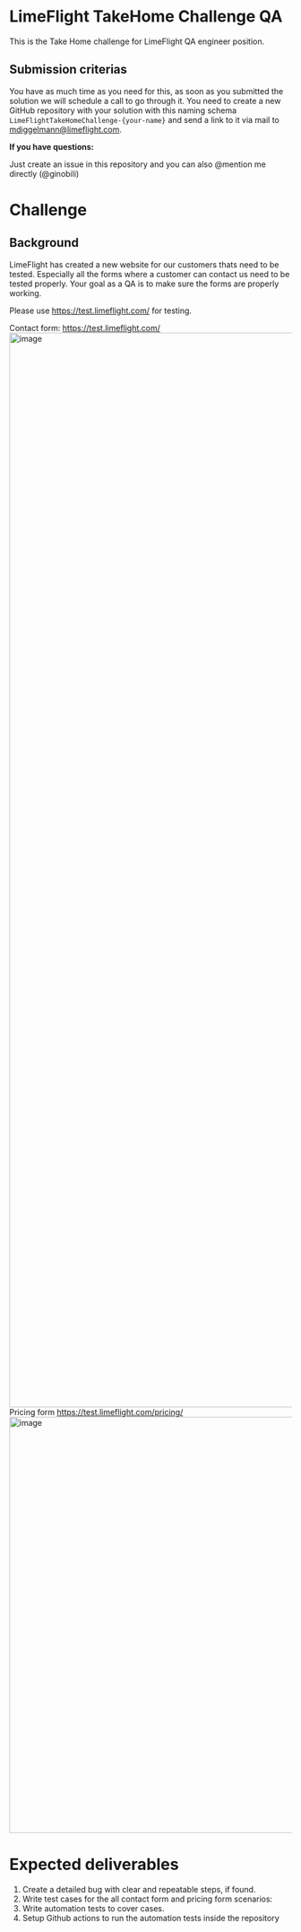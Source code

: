 
# LimeFlight TakeHome Challenge QA
This is the Take Home challenge for LimeFlight QA engineer position. 
## Submission criterias

You have as much time as you need for this, as soon as you submitted the solution we will schedule a call to go through it. You need to create a new GitHub repository with your solution with this naming schema `LimeFlightTakeHomeChallenge-{your-name}` and send a link to it via mail to mdiggelmann@limeflight.com.

**If you have questions:**

Just create an issue in this repository and you can also @mention me directly (@ginobili)

# Challenge

## Background
LimeFlight has created a new website for our customers thats need to be tested. Especially all the forms where a customer can contact us need to be tested properly. Your goal as a QA is to make sure the forms are properly working. 

Please use https://test.limeflight.com/ for testing.

Contact form:
https://test.limeflight.com/
<img width="1916" alt="image" src="https://github.com/yaos/LimeFlightTakeHomeChallengeQA/assets/2326083/1a549df5-2979-453d-ba59-9f42961782d6">
Pricing form
https://test.limeflight.com/pricing/
<img width="742" alt="image" src="https://github.com/yaos/LimeFlightTakeHomeChallengeQA/assets/2326083/08a06476-fd07-497e-8664-ba909ec97bed">


# Expected deliverables
1. Create a detailed bug with clear and repeatable steps, if found.
2. Write test cases for the all contact form and pricing form scenarios:
3. Write automation tests to cover cases.
4. Setup Github actions to run the automation tests inside the repository

